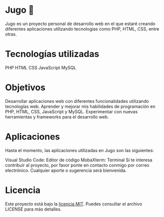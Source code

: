 # Jugo 🧃
Jugo es un proyecto personal de desarrollo web en el que estaré creando diferentes aplicaciones utilizando tecnologías como PHP, HTML, CSS, entre otras.

# Tecnologías utilizadas
PHP
HTML
CSS
JavaScript
MySQL

# Objetivos
Desarrollar aplicaciones web con diferentes funcionalidades utilizando tecnologías web.
Aprender y mejorar mis habilidades de programación en PHP, HTML, CSS, JavaScript y MySQL.
Experimentar con nuevas herramientas y frameworks para el desarrollo web.

# Aplicaciones
Hasta el momento, las aplicaciones utilizadas en Jugo son las siguientes:

Visual Studio Code: Editor de código
MobaXterm: Terminal
Si te interesa contribuir al proyecto, por favor ponte en contacto conmigo por correo electrónico. Cualquier aporte o sugerencia será bienvenida.

# Licencia
Este proyecto está bajo la [licencia MIT](https://github.com/Jugo-dev/.github/blob/main/LICENCE). Puedes consultar el archivo LICENSE para más detalles.

